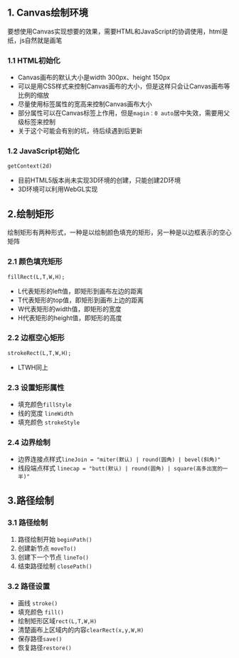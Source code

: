 ## 1. Canvas绘制环境

要想使用Canvas实现想要的效果，需要HTML和JavaScript的协调使用，html是纸，js自然就是画笔

### 1.1 HTML初始化

*   Canvas画布的默认大小是width 300px、height 150px
*   可以是用CSS样式来控制Canvas画布的大小，但是这样只会让Canvas画布等比例的缩放
*   尽量使用标签属性的宽高来控制Canvas画布大小
*   部分属性可以在Canvas标签上作用，但是`magin：0 auto`居中失效，需要用父级标签来控制
*   关于这个可能会有别的坑，待后续遇到后更新

### 1.2 JavaScript初始化

`getContext(2d)`

*   目前HTML5版本尚未实现3D环境的创建，只能创建2D环境
*   3D环境可以利用WebGL实现

## 2.绘制矩形

绘制矩形有两种形式，一种是以绘制颜色填充的矩形，另一种是以边框表示的空心矩阵

### 2.1 颜色填充矩形

`fillRect(L,T,W,H);`

*   L代表矩形的left值，即矩形到画布左边的距离
*   T代表矩形的top值，即矩形到画布上边的距离
*   W代表矩形的width值，即矩形的宽度
*   H代表矩形的height值，即矩形的高度

### 2.2 边框空心矩形

`strokeRect(L,T,W,H);`

*   LTWH同上

### 2.3 设置矩形属性

*   填充颜色`fillStyle`
*   线的宽度 `lineWidth`
*   填充颜色 `strokeStyle`

### 2.4 边界绘制

*   边界连接点样式`lineJoin = "miter(默认) | round(圆角) | bevel(斜角)"`
*   线段端点样式 `linecap = "butt(默认) | round(圆角) | square(高多出宽的一半)"`

## 3.路径绘制

### 3.1 路径绘制

1.  路径绘制开始 `beginPath()`
2.  创建新节点 `moveTo()`
3.  创建下一个节点 `lineTo()`
4.  结束路径绘制 `closePath()`

### 3.2 路径设置

*   画线 `stroke()`
*   填充颜色 `fill()`
*   绘制矩形区域`rect(L,T,W,H)`
*   清楚画布上区域内的内容`clearRect(x,y,W,H)`
*   保存路径`save()`
*   恢复路径`restore()`
